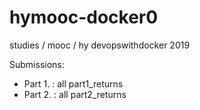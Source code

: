 # hymooc-docker0
studies / mooc / hy
devopswithdocker 2019

Submissions: 
- Part 1. : all part1_returns
- Part 2. : all part2_returns
